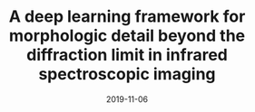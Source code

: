 ---
title: "A deep learning framework for morphologic detail beyond the diffraction limit in infrared spectroscopic imaging"
collection: publications
permalink: /publication/
date: 2019-11-06
venue: 'arXiv preprint'
link: 'https://arxiv.org/abs/1911.04410'
citation: '<b>Falahkheirkhah, K.</b>, Yeh, K., Mittal, S., Pfister, L. and Bhargava, R., 2019. A deep learning framework for morphologic detail beyond the diffraction limit in infrared spectroscopic imaging. <i>arXiv preprint </i>.	
'
---